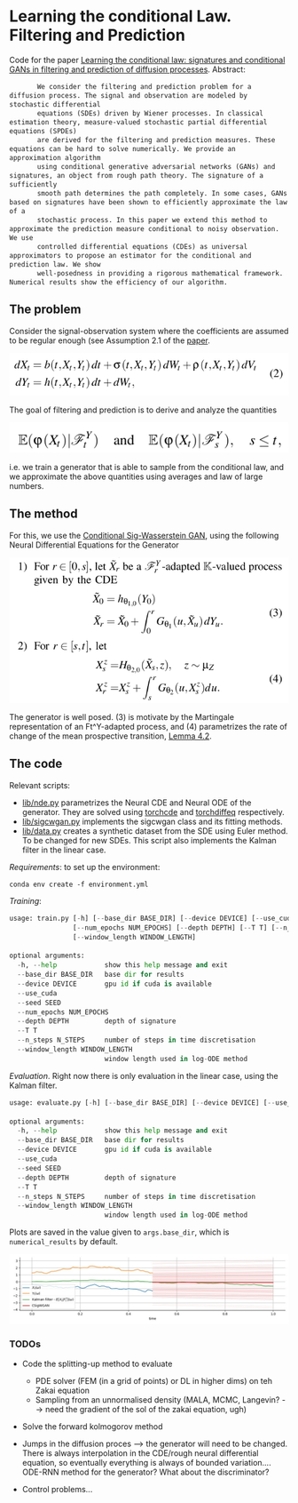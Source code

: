 # Learning the conditional Law. Filtering and Prediction

Code for the paper [Learning the conditional law: signatures and conditional GANs in filtering and prediction of diffusion processes](https://arxiv.org/abs/2204.00611).
Abstract:

           We consider the filtering and prediction problem for a diffusion process. The signal and observation are modeled by stochastic differential
           equations (SDEs) driven by Wiener processes. In classical estimation theory, measure-valued stochastic partial differential equations (SPDEs)
           are derived for the filtering and prediction measures. These equations can be hard to solve numerically. We provide an approximation algorithm
           using conditional generative adversarial networks (GANs) and signatures, an object from rough path theory. The signature of a sufficiently
           smooth path determines the path completely. In some cases, GANs based on signatures have been shown to efficiently approximate the law of a 
           stochastic process. In this paper we extend this method to approximate the prediction measure conditional to noisy observation. We use 
           controlled differential equations (CDEs) as universal approximators to propose an estimator for the conditional and prediction law. We show
           well-posedness in providing a rigorous mathematical framework. Numerical results show the efficiency of our algorithm.



## The problem
Consider the signal-observation system where the coefficients are assumed to be regular enough (see Assumption 2.1 of the [paper](https://arxiv.org/abs/2204.00611). 

![linear sde](images_readme/sde.png)

The goal of filtering and prediction is to derive and analyze the quantities

![filtering prediction](images_readme/ce.png)

i.e. we train a generator that is able to sample from the conditional law, and we approximate the above quantities using averages and law of large numbers. 

## The method
For this, we use the [Conditional Sig-Wasserstein GAN](https://arxiv.org/abs/2006.05421), using the following Neural Differential Equations for the Generator

![generator](images_readme/generator.png)

The generator is well posed. (3) is motivate by the Martingale representation of an Ft^Y-adapted process, and (4) parametrizes the rate of change of the mean prospective transition, [Lemma 4.2](https://arxiv.org/abs/2006.05421).

## The code
Relevant scripts:
 
- [lib/nde.py](lib/nde.py) parametrizes the Neural CDE and Neural ODE of the generator. They are solved using [torchcde](https://github.com/patrick-kidger/torchcde) and [torchdiffeq](https://github.com/rtqichen/torchdiffeq) respectively.
- [lib/sigcwgan.py](lib/sigcwgan.py) implements the sigcwgan class and its fitting methods. 
- [lib/data.py](lib/data.py) creates a synthetic dataset from the SDE using Euler method. To be changed for new SDEs. This script also implements the Kalman filter in the linear case. 

*Requirements*: to set up the environment:
```
conda env create -f environment.yml
```


*Training*:
```python
usage: train.py [-h] [--base_dir BASE_DIR] [--device DEVICE] [--use_cuda] [--seed SEED]
                [--num_epochs NUM_EPOCHS] [--depth DEPTH] [--T T] [--n_steps N_STEPS]
                [--window_length WINDOW_LENGTH]

optional arguments:
  -h, --help            show this help message and exit
  --base_dir BASE_DIR   base dir for results
  --device DEVICE       gpu id if cuda is available
  --use_cuda
  --seed SEED
  --num_epochs NUM_EPOCHS
  --depth DEPTH         depth of signature
  --T T
  --n_steps N_STEPS     number of steps in time discretisation
  --window_length WINDOW_LENGTH
                        window length used in log-ODE method

```
*Evaluation*. Right now there is only evaluation in the linear case, using the Kalman filter.
```python
usage: evaluate.py [-h] [--base_dir BASE_DIR] [--device DEVICE] [--use_cuda] [--seed SEED] [--depth DEPTH] [--T T] [--n_steps N_STEPS] [--window_length WINDOW_LENGTH]

optional arguments:
  -h, --help            show this help message and exit
  --base_dir BASE_DIR   base dir for results
  --device DEVICE       gpu id if cuda is available
  --use_cuda
  --seed SEED
  --depth DEPTH         depth of signature
  --T T
  --n_steps N_STEPS     number of steps in time discretisation
  --window_length WINDOW_LENGTH
                        window length used in log-ODE method
```
Plots are saved in the value given to `args.base_dir`, which is `numerical_results` by default. 

![result](images_readme/result.jpg)


### TODOs
- Code the splitting-up method to evaluate
    - PDE solver (FEM (in a grid of points) or DL in higher dims) on teh Zakai equation
    - Sampling from an unnormalised density (MALA, MCMC, Langevin? --> need the gradient of the sol of the zakai equation, ugh)
- Solve the forward kolmogorov method
   
- Jumps in the diffusion proces --> the generator will need to be changed. There is always interpolation in the CDE/rough neural differential equation, so eventually everything is always of bounded variation.... ODE-RNN method for the generator? What about the discriminator?
- Control problems...

 
